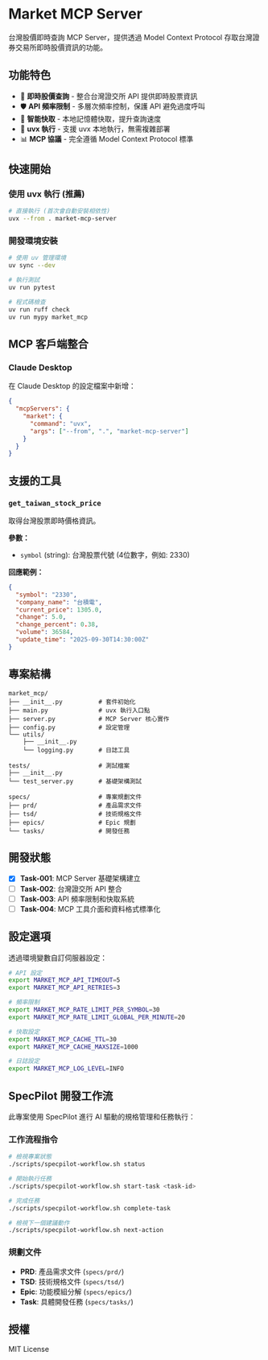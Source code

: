 # Market MCP Server

台灣股價即時查詢 MCP Server，提供透過 Model Context Protocol 存取台灣證券交易所即時股價資訊的功能。

## 功能特色

- 🚀 **即時股價查詢** - 整合台灣證交所 API 提供即時股票資訊
- 🛡️ **API 頻率限制** - 多層次頻率控制，保護 API 避免過度呼叫
- 💾 **智能快取** - 本地記憶體快取，提升查詢速度
- 🔧 **uvx 執行** - 支援 uvx 本地執行，無需複雜部署
- 📊 **MCP 協議** - 完全遵循 Model Context Protocol 標準

## 快速開始

### 使用 uvx 執行 (推薦)

```bash
# 直接執行 (首次會自動安裝相依性)
uvx --from . market-mcp-server
```

### 開發環境安裝

```bash
# 使用 uv 管理環境
uv sync --dev

# 執行測試
uv run pytest

# 程式碼檢查
uv run ruff check
uv run mypy market_mcp
```

## MCP 客戶端整合

### Claude Desktop

在 Claude Desktop 的設定檔案中新增：

```json
{
  "mcpServers": {
    "market": {
      "command": "uvx",
      "args": ["--from", ".", "market-mcp-server"]
    }
  }
}
```

## 支援的工具

### `get_taiwan_stock_price`

取得台灣股票即時價格資訊。

**參數：**

- `symbol` (string): 台灣股票代號 (4位數字，例如: 2330)

**回應範例：**

```json
{
  "symbol": "2330",
  "company_name": "台積電",
  "current_price": 1305.0,
  "change": 5.0,
  "change_percent": 0.38,
  "volume": 36584,
  "update_time": "2025-09-30T14:30:00Z"
}
```

## 專案結構

```
market_mcp/
├── __init__.py          # 套件初始化
├── main.py              # uvx 執行入口點
├── server.py            # MCP Server 核心實作
├── config.py            # 設定管理
└── utils/
    ├── __init__.py
    └── logging.py       # 日誌工具

tests/                   # 測試檔案
├── __init__.py
└── test_server.py       # 基礎架構測試

specs/                   # 專案規劃文件
├── prd/                 # 產品需求文件
├── tsd/                 # 技術規格文件
├── epics/               # Epic 規劃
└── tasks/               # 開發任務
```

## 開發狀態

- [x] **Task-001**: MCP Server 基礎架構建立
- [ ] **Task-002**: 台灣證交所 API 整合
- [ ] **Task-003**: API 頻率限制和快取系統  
- [ ] **Task-004**: MCP 工具介面和資料格式標準化

## 設定選項

透過環境變數自訂伺服器設定：

```bash
# API 設定
export MARKET_MCP_API_TIMEOUT=5
export MARKET_MCP_API_RETRIES=3

# 頻率限制
export MARKET_MCP_RATE_LIMIT_PER_SYMBOL=30
export MARKET_MCP_RATE_LIMIT_GLOBAL_PER_MINUTE=20

# 快取設定
export MARKET_MCP_CACHE_TTL=30
export MARKET_MCP_CACHE_MAXSIZE=1000

# 日誌設定
export MARKET_MCP_LOG_LEVEL=INFO
```

## SpecPilot 開發工作流

此專案使用 SpecPilot 進行 AI 驅動的規格管理和任務執行：

### 工作流程指令

```bash
# 檢視專案狀態
./scripts/specpilot-workflow.sh status

# 開始執行任務
./scripts/specpilot-workflow.sh start-task <task-id>

# 完成任務
./scripts/specpilot-workflow.sh complete-task

# 檢視下一個建議動作
./scripts/specpilot-workflow.sh next-action
```

### 規劃文件

- **PRD**: 產品需求文件 (`specs/prd/`)
- **TSD**: 技術規格文件 (`specs/tsd/`)
- **Epic**: 功能模組分解 (`specs/epics/`)
- **Task**: 具體開發任務 (`specs/tasks/`)

## 授權

MIT License

